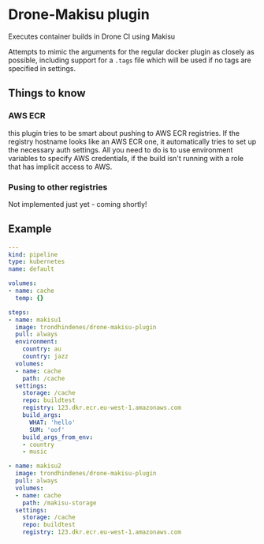 # Drone-Makisu plugin

Executes container builds in Drone CI using Makisu

Attempts to mimic the arguments for the regular docker plugin as closely as possible, 
including support for a `.tags` file which will be used if no tags are specified in settings.

## Things to know
### AWS ECR
this plugin tries to be smart about pushing to AWS ECR registries. If the registry hostname looks like an AWS ECR one, it automatically tries to set up the necessary auth settings. All you need to do is to use environment variables to specify AWS credentials, if the build isn't running with a role that has implicit access to AWS.

### Pusing to other registries
Not implemented just yet - coming shortly!

## Example
```yaml
---
kind: pipeline
type: kubernetes
name: default

volumes:
- name: cache
  temp: {}

steps:
- name: makisu1
  image: trondhindenes/drone-makisu-plugin
  pull: always
  environment:
    country: au
    country: jazz
  volumes:
  - name: cache
    path: /cache
  settings:
    storage: /cache
    repo: buildtest
    registry: 123.dkr.ecr.eu-west-1.amazonaws.com
    build_args:
      WHAT: 'hello'
      SUM: 'oof'
    build_args_from_env:
    - country
    - music

- name: makisu2
  image: trondhindenes/drone-makisu-plugin
  pull: always
  volumes:
  - name: cache
    path: /makisu-storage
  settings:
    storage: /cache
    repo: buildtest
    registry: 123.dkr.ecr.eu-west-1.amazonaws.com
```